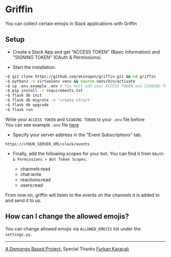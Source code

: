 # Griffin
You can collect certain emojis in Slack applications with Griffin

## Setup

- Create a Slack App and get "ACCESS TOKEN" (Basic Information) and "SIGNING TOKEN" (OAuth & Permissions).

- Start the installation.

```bash
~$ git clone https://github.com/akinopen/griffin.git && cd griffin
~$ python3 -m virtualenv venv && source venv/bin/activate
~$ cp .env.example .env # You must add your ACCESS TOKEN and SIGNING TOKEN to the .env file after this step
~$ pip install -r requirements.txt
~$ flask db init
~$ flask db migrate -m 'create struct'
~$ flask db upgrade
~$ flask run
```

Write your `ACCESS TOKEN` and `SIGNING TOKEN` to your `.env` file before \
You can see example `.env` file [here](https://github.com/akinopen/griffin/blob/main/.env.example) 

- Specify your server address in the "Event Subscriptions" tab.
```
https://<YOUR_SERVER_URL>slack/events
```

- Finally, add the following scopes for your bot. You can find it from `OAuth & Permissions > Bot Token Scopes`.

  - channels:read
  - chat:write 
  - reactions:read
  - users:read

From now on, griffin will listen to the events on the channels it is added to and send it to us.

## How can I change the allowed emojis?

You can change allowed emojis via `ALLOWED_EMOJIS` list under the `settings.py`. 

<hr/>

[A Demongo Based Project.](https://github.com/emregeldegul/demongo) Special Thanks [Furkan Karaçalı](https://www.linkedin.com/in/furkankrcl/) 
